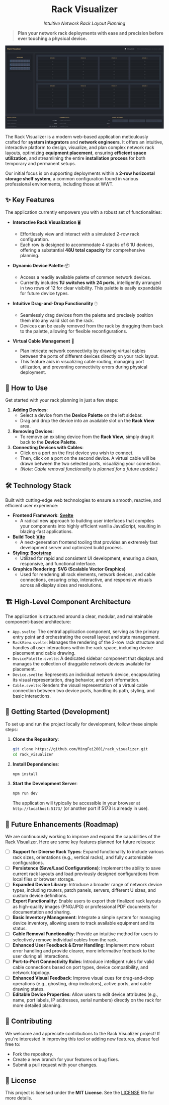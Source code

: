 <h1 align="center">Rack Visualizer</h1>
<p align="center"><i>Intuitive Network Rack Layout Planning</i></p>

> **Plan your network rack deployments with ease and precision before ever touching a physical device.**

![Rack Visualizer Demo](./media/rack_visualizer_demo.jpg)

The Rack Visualizer is a modern web-based application meticulously crafted for **system integrators** and **network engineers**. It offers an intuitive, interactive platform to design, visualize, and plan complex network rack layouts, optimizing **equipment placement**, ensuring **efficient space utilization**, and streamlining the entire **installation process** for both temporary and permanent setups.

Our initial focus is on supporting deployments within a **2-row horizontal storage shelf system**, a common configuration found in various professional environments, including those at WWT.

## ✨ Key Features

The application currently empowers you with a robust set of functionalities:

*   **Interactive Rack Visualization** 🖥️
    *   Effortlessly view and interact with a simulated 2-row rack configuration.
    *   Each row is designed to accommodate 4 stacks of 6 1U devices, offering a substantial **48U total capacity** for comprehensive planning.

*   **Dynamic Device Palette** 📦
    *   Access a readily available palette of common network devices.
    *   Currently includes **1U switches with 24 ports**, intelligently arranged in two rows of 12 for clear visibility. This palette is easily expandable for future device types.

*   **Intuitive Drag-and-Drop Functionality** 🖱️
    *   Seamlessly drag devices from the palette and precisely position them into any valid slot on the rack.
    *   Devices can be easily removed from the rack by dragging them back to the palette, allowing for flexible reconfigurations.

*   **Virtual Cable Management** 🔗
    *   Plan intricate network connectivity by drawing virtual cables between the ports of different devices directly on your rack layout.
    *   This feature aids in visualizing cable routing, managing port utilization, and preventing connectivity errors during physical deployment.

## 🚀 How to Use

Get started with your rack planning in just a few steps:

1.  **Adding Devices**:
    *   Select a device from the **Device Palette** on the left sidebar.
    *   Drag and drop the device into an available slot on the **Rack View** area.
2.  **Removing Devices**:
    *   To remove an existing device from the **Rack View**, simply drag it back to the **Device Palette**.
3.  **Connecting Devices with Cables**:
    *   Click on a port on the first device you wish to connect.
    *   Then, click on a port on the second device. A virtual cable will be drawn between the two selected ports, visualizing your connection.
    *   *(Note: Cable removal functionality is planned for a future update.)*

## 🛠️ Technology Stack

Built with cutting-edge web technologies to ensure a smooth, reactive, and efficient user experience:

*   **Frontend Framework**: **[Svelte](https://svelte.dev/)**
    *   A radical new approach to building user interfaces that compiles your components into highly efficient vanilla JavaScript, resulting in blazing-fast applications.
*   **Build Tool**: **[Vite](https://vitejs.dev/)**
    *   A next-generation frontend tooling that provides an extremely fast development server and optimized build process.
*   **Styling**: **[Bootstrap](https://getbootstrap.com/)**
    *   Utilized for rapid and consistent UI development, ensuring a clean, responsive, and functional interface.
*   **Graphics Rendering**: **SVG (Scalable Vector Graphics)**
    *   Used for rendering all rack elements, network devices, and cable connections, ensuring crisp, interactive, and responsive visuals across all display sizes and resolutions.

## 🏗️ High-Level Component Architecture

The application is structured around a clear, modular, and maintainable component-based architecture:

*   `App.svelte`: The central application component, serving as the primary entry point and orchestrating the overall layout and state management.
*   `RackView.svelte`: Manages the rendering of the 2-row rack structure and handles all user interactions within the rack space, including device placement and cable drawing.
*   `DevicePalette.svelte`: A dedicated sidebar component that displays and manages the collection of draggable network devices available for placement.
*   `Device.svelte`: Represents an individual network device, encapsulating its visual representation, drag behavior, and port information.
*   `Cable.svelte`: Renders the visual representation of a virtual cable connection between two device ports, handling its path, styling, and basic interactions.

## 🏁 Getting Started (Development)

To set up and run the project locally for development, follow these simple steps:

1.  **Clone the Repository**:
    ```bash
    git clone https://github.com/MingFei2001/rack_visualizer.git
    cd rack_visualizer
    ```
2.  **Install Dependencies**:
    ```bash
    npm install
    ```
3.  **Start the Development Server**:
    ```bash
    npm run dev
    ```
    The application will typically be accessible in your browser at `http://localhost:5173/` (or another port if 5173 is already in use).

## 🔮 Future Enhancements (Roadmap)

We are continuously working to improve and expand the capabilities of the Rack Visualizer. Here are some key features planned for future releases:

*   [ ] **Support for Diverse Rack Types**: Expand functionality to include various rack sizes, orientations (e.g., vertical racks), and fully customizable configurations.
*   [ ] **Persistence (Save/Load Configurations)**: Implement the ability to save current rack layouts and load previously designed configurations from local files or browser storage.
*   [ ] **Expanded Device Library**: Introduce a broader range of network device types, including routers, patch panels, servers, different U sizes, and custom device definitions.
*   [ ] **Export Functionality**: Enable users to export their finalized rack layouts as high-quality images (PNG/JPG) or professional PDF documents for documentation and sharing.
*   [ ] **Basic Inventory Management**: Integrate a simple system for managing device inventory, allowing users to track available equipment and its status.
*   [ ] **Cable Removal Functionality**: Provide an intuitive method for users to selectively remove individual cables from the rack.
*   [ ] **Enhanced User Feedback & Error Handling**: Implement more robust error handling and provide clearer, more informative feedback to the user during all interactions.
*   [ ] **Port-to-Port Connectivity Rules**: Introduce intelligent rules for valid cable connections based on port types, device compatibility, and network topology.
*   [ ] **Enhanced Visual Feedback**: Improve visual cues for drag-and-drop operations (e.g., ghosting, drop indicators), active ports, and cable drawing states.
*   [ ] **Editable Device Properties**: Allow users to edit device attributes (e.g., name, port labels, IP addresses, serial numbers) directly on the rack for more detailed planning.

## 🤝 Contributing

We welcome and appreciate contributions to the Rack Visualizer project! If you're interested in improving this tool or adding new features, please feel free to:

*   Fork the repository.
*   Create a new branch for your features or bug fixes.
*   Submit a pull request with your changes.

## 📄 License

This project is licensed under the **MIT License**. See the [LICENSE](./LICENSE) file for more details.
